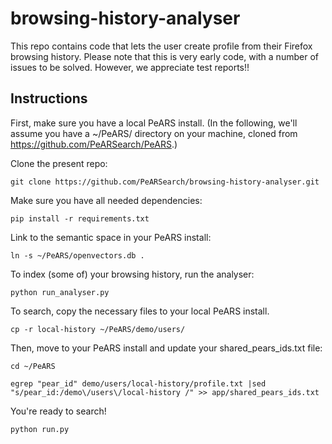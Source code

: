 # browsing-history-analyser

This repo contains code that lets the user create profile from their Firefox browsing history. Please note that this is very early code, with a number of issues to be solved. However, we appreciate test reports!!

## Instructions

First, make sure you have a local PeARS install. (In the following, we'll assume you have a ~/PeARS/ directory on your machine, cloned from https://github.com/PeARSearch/PeARS.)

Clone the present repo:

`git clone https://github.com/PeARSearch/browsing-history-analyser.git`

Make sure you have all needed dependencies:

`pip install -r requirements.txt`

Link to the semantic space in your PeARS install:

`ln -s ~/PeARS/openvectors.db .`


To index (some of) your browsing history, run the analyser:

`python run_analyser.py`

To search, copy the necessary files to your local PeARS install. 

`cp -r local-history ~/PeARS/demo/users/`

Then, move to your PeARS install and update your shared_pears_ids.txt file:

`cd ~/PeARS`

`egrep "pear_id" demo/users/local-history/profile.txt |sed "s/pear_id:/demo\/users\/local-history /" >> app/shared_pears_ids.txt`

You're ready to search!

`python run.py`
